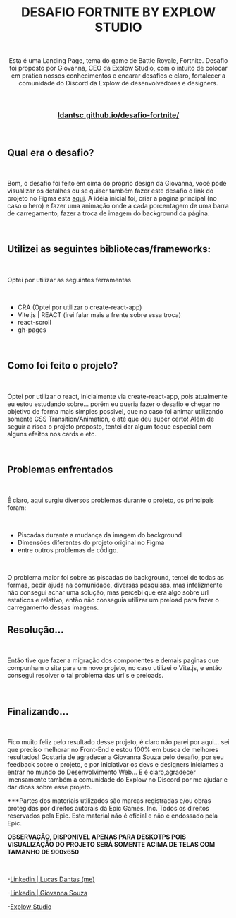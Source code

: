<h1 align="center"> DESAFIO FORTNITE BY EXPLOW STUDIO </h1>

<br>

<p align="center">Esta é uma Landing Page, tema do game de Battle Royale, Fortnite. Desafio foi proposto por Giovanna, CEO da Explow Studio, com o intuito de colocar em prática nossos conhecimentos e encarar desafios e claro, fortalecer a comunidade do Discord da Explow de desenvolvedores e designers.</p>

<br>

<h3 align="center"><a aign="center" href="https://ldantsc.github.io/desafio-fortnite/" target="_blank" rel="nofollow"> ldantsc.github.io/desafio-fortnite/</a></h3>

<br>

## Qual era o desafio?
<br>

Bom, o desafio foi feito em cima do próprio design da Giovanna, você pode visualizar os detalhes ou se quiser também fazer este desafio o link do projeto no Figma esta [aqui](https://www.figma.com/file/SaYXOXGB290oJrwzJjfydS/Desafio---Fortnite-(Community)?node-id=0%3A1&mode=dev).
A idéia inicial foi, criar a pagina principal (no caso o hero) e fazer uma animação onde a cada porcentagem de uma barra de carregamento, fazer a troca de imagem do background da página.

<br>

## Utilizei as seguintes bibliotecas/frameworks:

<br>

Optei por utilizar as seguintes ferramentas

<br>

- CRA (Optei por utilizar o create-react-app)
- Vite.js | REACT (irei falar mais a frente sobre essa troca)
- react-scroll
- gh-pages
  
<br>

## Como foi feito o projeto?

<br>

Optei por utilizar o react, inicialmente via create-react-app, pois atualmente eu estou estudando sobre... porém eu queria fazer o desafio e chegar no objetivo de forma mais simples possivel, que no caso foi animar utilizando somente CSS Transition/Animation, e até que deu super certo! Além de seguir a risca o projeto proposto, tentei dar algum toque especial com alguns efeitos nos cards e etc.

<br>

## Problemas enfrentados

<br>

É claro, aqui surgiu diversos problemas durante o projeto, os principais foram:

<br>

- Piscadas durante a mudança da imagem do background
- Dimensões diferentes do projeto original no Figma
- entre outros problemas de código.

<br>

O problema maior foi sobre as piscadas do background, tentei de todas as formas, pedir ajuda na comunidade, diversas pesquisas, mas infelizmente não consegui achar uma solução, mas percebi que era algo sobre url estaticos e relativo, então não conseguia utilizar um preload para fazer o carregamento dessas imagens.

## Resolução...

<br>

Então tive que fazer a migração dos componentes e demais paginas que compunham o site para um novo projeto, no caso utilizei o Vite.js, e então consegui resolver o tal problema das url's e preloads.

<br>

## Finalizando...

<br>

Fico muito feliz pelo resultado desse projeto, é claro não parei por aqui... sei que preciso melhorar no Front-End e estou 100% em busca de melhores resultados!
Gostaria de agradecer a Giovanna Souza pelo desafio, por seu feedback sobre o projeto, e por iniciativar os devs e designers iniciantes a entrar no mundo do Desenvolvimento Web... E é claro,agradecer imensamente também a comunidade do Explow no Discord por me ajudar e dar dicas sobre esse projeto.

***Partes dos materiais utilizados são marcas registradas e/ou obras protegidas por direitos autorais da Epic Games, Inc. Todos os direitos reservados pela Epic. Este material não é oficial e não é endossado pela Epic.

**OBSERVAÇÃO, DISPONIVEL APENAS PARA DESKOTPS POIS VISUALIZAÇÃO DO PROJETO SERÁ SOMENTE ACIMA DE TELAS COM TAMANHO DE 900x650**

<br>

-[Linkedin | Lucas Dantas (me)](https://www.linkedin.com/in/dantsc/)

-[Linkedin | Giovanna Souza](https://www.linkedin.com/in/eugiovannasouza/) 

-[Explow Studio](https://www.explow.studio/) 
